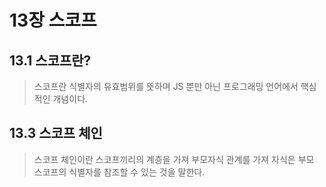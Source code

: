 # 13장 스코프

## 13.1 스코프란?

> 스코프란 식별자의 유효범위를 뜻하며 JS 뿐만 아닌 프로그래밍 언어에서 핵심적인 개념이다.

## 13.3 스코프 체인

> 스코프 체인이란 스코프끼리의 계층을 가져 부모자식 관계를 가져 자식은 부모 스코프의 식별자를 참조할 수 있는 것을 말한다.
